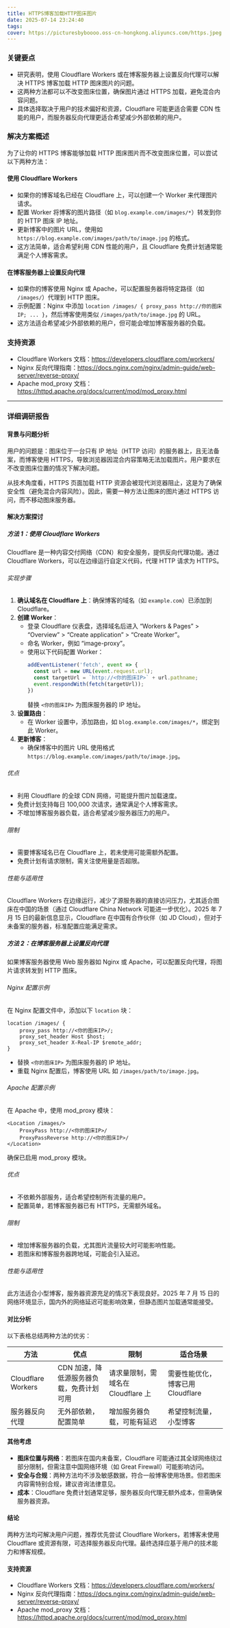 ```yaml
---
title: HTTPS博客加载HTTP图床图片
date: 2025-07-14 23:24:40
tags:
cover: https://picturesbyboooo.oss-cn-hongkong.aliyuncs.com/https.jpeg
---
```


### 关键要点
- 研究表明，使用 Cloudflare Workers 或在博客服务器上设置反向代理可以解决 HTTPS 博客加载 HTTP 图床图片的问题。
- 这两种方法都可以不改变图床位置，确保图片通过 HTTPS 加载，避免混合内容问题。
- 具体选择取决于用户的技术偏好和资源，Cloudflare 可能更适合需要 CDN 性能的用户，而服务器反向代理更适合希望减少外部依赖的用户。

### 解决方案概述
为了让你的 HTTPS 博客能够加载 HTTP 图床图片而不改变图床位置，可以尝试以下两种方法：

#### 使用 Cloudflare Workers
- 如果你的博客域名已经在 Cloudflare 上，可以创建一个 Worker 来代理图片请求。
- 配置 Worker 将博客的图片路径（如 `blog.example.com/images/*`）转发到你的 HTTP 图床 IP 地址。
- 更新博客中的图片 URL，使用如 `https://blog.example.com/images/path/to/image.jpg` 的格式。
- 这方法简单，适合希望利用 CDN 性能的用户，且 Cloudflare 免费计划通常能满足个人博客需求。

#### 在博客服务器上设置反向代理
- 如果你的博客使用 Nginx 或 Apache，可以配置服务器将特定路径（如 `/images/`）代理到 HTTP 图床。
- 示例配置：Nginx 中添加 `location /images/ { proxy_pass http://你的图床IP; ... }`，然后博客使用类似 `/images/path/to/image.jpg` 的 URL。
- 这方法适合希望减少外部依赖的用户，但可能会增加博客服务器的负载。

### 支持资源
- Cloudflare Workers 文档：https://developers.cloudflare.com/workers/
- Nginx 反向代理指南：https://docs.nginx.com/nginx/admin-guide/web-server/reverse-proxy/
- Apache mod_proxy 文档：https://httpd.apache.org/docs/current/mod/mod_proxy.html

---

### 详细调研报告

#### 背景与问题分析
用户的问题是：图床位于一台只有 IP 地址（HTTP 访问）的服务器上，且无法备案，而博客使用 HTTPS，导致浏览器因混合内容策略无法加载图片。用户要求在不改变图床位置的情况下解决问题。

从技术角度看，HTTPS 页面加载 HTTP 资源会被现代浏览器阻止，这是为了确保安全性（避免混合内容风险）。因此，需要一种方法让图床的图片通过 HTTPS 访问，而不移动图床服务器。

#### 解决方案探讨

##### 方法 1：使用 Cloudflare Workers
Cloudflare 是一种内容交付网络（CDN）和安全服务，提供反向代理功能。通过 Cloudflare Workers，可以在边缘运行自定义代码，代理 HTTP 请求为 HTTPS。

###### 实现步骤
1. **确认域名在 Cloudflare 上**：确保博客的域名（如 `example.com`）已添加到 Cloudflare。
2. **创建 Worker**：
   - 登录 Cloudflare 仪表盘，选择域名后进入 “Workers & Pages” > “Overview” > “Create application” > “Create Worker”。
   - 命名 Worker，例如 “image-proxy”。
   - 使用以下代码配置 Worker：
     ```javascript
     addEventListener('fetch', event => {
       const url = new URL(event.request.url);
       const targetUrl = `http://<你的图床IP>` + url.pathname;
       event.respondWith(fetch(targetUrl));
     })
     ```
     替换 `<你的图床IP>` 为图床服务器的 IP 地址。
3. **设置路由**：
   - 在 Worker 设置中，添加路由，如 `blog.example.com/images/*`，绑定到此 Worker。
4. **更新博客**：
   - 确保博客中的图片 URL 使用格式 `https://blog.example.com/images/path/to/image.jpg`。

###### 优点
- 利用 Cloudflare 的全球 CDN 网络，可能提升图片加载速度。
- 免费计划支持每日 100,000 次请求，通常满足个人博客需求。
- 不增加博客服务器负载，适合希望减少服务器压力的用户。

###### 限制
- 需要博客域名已在 Cloudflare 上，若未使用可能需额外配置。
- 免费计划有请求限制，需关注使用量是否超限。

###### 性能与适用性
Cloudflare Workers 在边缘运行，减少了源服务器的直接访问压力，尤其适合图床在中国的场景（通过 Cloudflare China Network 可能进一步优化）。2025 年 7 月 15 日的最新信息显示，Cloudflare 在中国有合作伙伴（如 JD Cloud），但对于未备案的服务器，标准配置应能满足需求。

##### 方法 2：在博客服务器上设置反向代理
如果博客服务器使用 Web 服务器如 Nginx 或 Apache，可以配置反向代理，将图片请求转发到 HTTP 图床。

###### Nginx 配置示例
在 Nginx 配置文件中，添加以下 `location` 块：
```
location /images/ {
    proxy_pass http://<你的图床IP>/;
    proxy_set_header Host $host;
    proxy_set_header X-Real-IP $remote_addr;
}
```
- 替换 `<你的图床IP>` 为图床服务器的 IP 地址。
- 重载 Nginx 配置后，博客使用 URL 如 `/images/path/to/image.jpg`。

###### Apache 配置示例
在 Apache 中，使用 mod_proxy 模块：
```
<Location /images/>
    ProxyPass http://<你的图床IP>/
    ProxyPassReverse http://<你的图床IP>/
</Location>
```
确保已启用 mod_proxy 模块。

###### 优点
- 不依赖外部服务，适合希望控制所有流量的用户。
- 配置简单，若博客服务器已有 HTTPS，无需额外域名。

###### 限制
- 增加博客服务器的负载，尤其图片流量较大时可能影响性能。
- 若图床和博客服务器跨地域，可能会引入延迟。

###### 性能与适用性
此方法适合小型博客，服务器资源充足的情况下表现良好。2025 年 7 月 15 日的网络环境显示，国内外的网络延迟可能影响效果，但静态图片加载通常能接受。

#### 对比分析
以下表格总结两种方法的优劣：

| **方法**           | **优点**                                 | **限制**                           | **适合场景**                      |
| ------------------ | ---------------------------------------- | ---------------------------------- | --------------------------------- |
| Cloudflare Workers | CDN 加速，降低源服务器负载，免费计划可用 | 请求量限制，需域名在 Cloudflare 上 | 需要性能优化，博客已用 Cloudflare |
| 服务器反向代理     | 无外部依赖，配置简单                     | 增加服务器负载，可能有延迟         | 希望控制流量，小型博客            |

#### 其他考虑
- **图床位置与网络**：若图床在国内未备案，Cloudflare 可能通过其全球网络绕过部分限制，但需注意中国网络环境（如 Great Firewall）可能影响访问。
- **安全与合规**：两种方法均不涉及敏感数据，符合一般博客使用场景。但若图床内容需特别合规，建议咨询法律意见。
- **成本**：Cloudflare 免费计划通常足够，服务器反向代理无额外成本，但需确保服务器资源。

#### 结论
两种方法均可解决用户问题，推荐优先尝试 Cloudflare Workers，若博客未使用 Cloudflare 或资源有限，可选择服务器反向代理。最终选择应基于用户的技术能力和博客规模。

#### 支持资源
- Cloudflare Workers 文档：https://developers.cloudflare.com/workers/
- Nginx 反向代理指南：https://docs.nginx.com/nginx/admin-guide/web-server/reverse-proxy/
- Apache mod_proxy 文档：https://httpd.apache.org/docs/current/mod/mod_proxy.html
